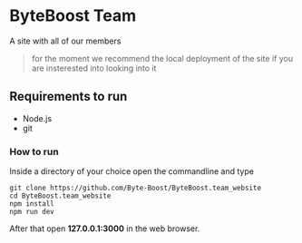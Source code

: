 # ByteBoost Team
 A site with all of our members

 >
>for the moment
>we recommend the local deployment of the site if you are insterested into looking into it 

## Requirements to run

- Node.js
- git

### How to run
Inside a directory of your choice open the commandline and type

```
git clone https://github.com/Byte-Boost/ByteBoost.team_website
cd ByteBoost.team_website
npm install
npm run dev
```
After that open **127.0.0.1:3000** in the web browser.

